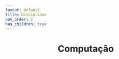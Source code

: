 ```yaml
---
layout: default
title: Disciplinas
nav_order: 2
has_children: true
---
```


<h1 align="center"> <span style='font-weight: bold;'>Computação</span></h1>
